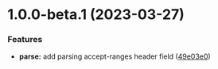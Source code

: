 # 1.0.0-beta.1 (2023-03-27)


### Features

* **parse:** add parsing accept-ranges header field ([49e03e0](https://github.com/httpland/accept-ranges-parser/commit/49e03e08e02e3400044cd42366c0c3f9610b496a))
